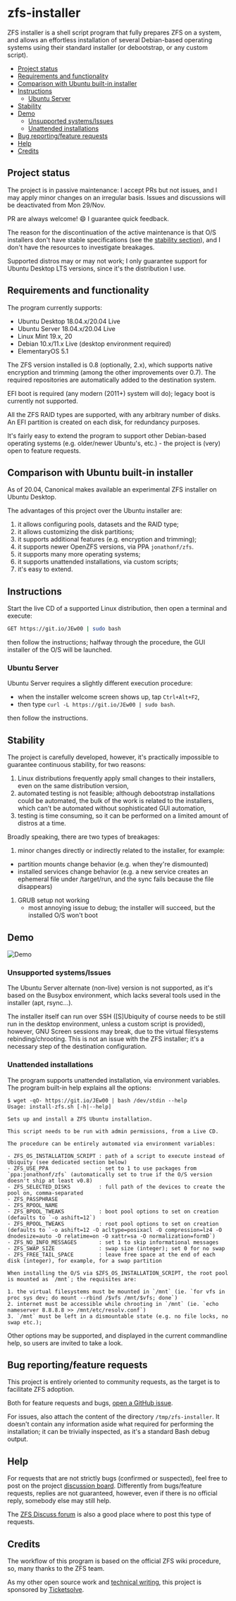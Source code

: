 # zfs-installer

ZFS installer is a shell script program that fully prepares ZFS on a system, and allows an effortless installation of several Debian-based operating systems using their standard installer (or debootstrap, or any custom script).

- [Project status](#project-status)
- [Requirements and functionality](#requirements-and-functionality)
- [Comparison with Ubuntu built-in installer](#comparison-with-ubuntu-built-in-installer)
- [Instructions](#instructions)
  - [Ubuntu Server](#ubuntu-server)
- [Stability](#stability)
- [Demo](#demo)
  - [Unsupported systems/Issues](#unsupported-systemsissues)
  - [Unattended installations](#unattended-installations)
- [Bug reporting/feature requests](#bug-reportingfeature-requests)
- [Help](#help)
- [Credits](#credits)

## Project status

The project is in passive maintenance: I accept PRs but not issues, and I may apply minor changes on an irregular basis. Issues and discussions will be deactivated from Mon 29/Nov.

PR are always welcome! 😄 I guarantee quick feedback.

The reason for the discontinuation of the active maintenance is that O/S installers don't have stable specifications (see the [stability section](#stability)), and I don't have the resources to investigate breakages.

Supported distros may or may not work; I only guarantee support for Ubuntu Desktop LTS versions, since it's the distribution I use.

## Requirements and functionality

The program currently supports:

- Ubuntu Desktop 18.04.x/20.04 Live
- Ubuntu Server 18.04.x/20.04 Live
- Linux Mint 19.x, 20
- Debian 10.x/11.x Live (desktop environment required)
- ElementaryOS 5.1

The ZFS version installed is 0.8 (optionally, 2.x), which supports native encryption and trimming (among the other improvements over 0.7). The required repositories are automatically added to the destination system.

EFI boot is required (any modern (2011+) system will do); legacy boot is currently not supported.

All the ZFS RAID types are supported, with any arbitrary number of disks. An EFI partition is created on each disk, for redundancy purposes.

It's fairly easy to extend the program to support other Debian-based operating systems (e.g. older/newer Ubuntu's, etc.) - the project is (very) open to feature requests.

## Comparison with Ubuntu built-in installer

As of 20.04, Canonical makes available an experimental ZFS installer on Ubuntu Desktop.

The advantages of this project over the Ubuntu installer are:

1. it allows configuring pools, datasets and the RAID type;
1. it allows customizing the disk partitions;
1. it supports additional features (e.g. encryption and trimming);
1. it supports newer OpenZFS versions, via PPA `jonathonf/zfs`.
1. it supports many more operating systems;
1. it supports unattended installations, via custom scripts;
1. it's easy to extend.

## Instructions

Start the live CD of a supported Linux distribution, then open a terminal and execute:

```sh
GET https://git.io/JEw00 | sudo bash
```

then follow the instructions; halfway through the procedure, the GUI installer of the O/S will be launched.

### Ubuntu Server

Ubuntu Server requires a slightly different execution procedure:

- when the installer welcome screen shows up, tap `Ctrl+Alt+F2`,
- then type `curl -L https://git.io/JEw00 | sudo bash`.

then follow the instructions.

## Stability

The project is carefully developed, however, it's practically impossible to guarantee continuous stability, for two reasons:

1. Linux distributions frequently apply small changes to their installers, even on the same distribution version,
1. automated testing is not feasible; although debootstrap installations could be automated, the bulk of the work is related to the installers, which can't be automated without sophisticated GUI automation,
1. testing is time consuming, so it can be performed on a limited amount of distros at a time.

Broadly speaking, there are two types of breakages:

1. minor changes directly or indirectly related to the installer, for example:
  - partition mounts change behavior (e.g. when they're dismounted)
  - installed services change behavior (e.g. a new service creates an ephemeral file under /target/run, and the sync fails because the file disappears)
1. GRUB setup not working
   - most annoying issue to debug; the installer will succeed, but the installed O/S won't boot

## Demo

![Demo](/demo/demo.gif?raw=true)

### Unsupported systems/Issues

The Ubuntu Server alternate (non-live) version is not supported, as it's based on the Busybox environment, which lacks several tools used in the installer (apt, rsync...).

The installer itself can run over SSH (\[S\]Ubiquity of course needs to be still run in the desktop environment, unless a custom script is provided), however, GNU Screen sessions may break, due to the virtual filesystems rebinding/chrooting. This is not an issue with the ZFS installer; it's a necessary step of the destination configuration.

### Unattended installations

The program supports unattended installation, via environment variables. The program built-in help explains all the options:

```
$ wget -qO- https://git.io/JEw00 | bash /dev/stdin --help
Usage: install-zfs.sh [-h|--help]

Sets up and install a ZFS Ubuntu installation.

This script needs to be run with admin permissions, from a Live CD.

The procedure can be entirely automated via environment variables:

- ZFS_OS_INSTALLATION_SCRIPT : path of a script to execute instead of Ubiquity (see dedicated section below)
- ZFS_USE_PPA                : set to 1 to use packages from `ppa:jonathonf/zfs` (automatically set to true if the O/S version doesn't ship at least v0.8)
- ZFS_SELECTED_DISKS         : full path of the devices to create the pool on, comma-separated
- ZFS_PASSPHRASE
- ZFS_RPOOL_NAME
- ZFS_BPOOL_TWEAKS           : boot pool options to set on creation (defaults to `-o ashift=12`)
- ZFS_RPOOL_TWEAKS           : root pool options to set on creation (defaults to `-o ashift=12 -O acltype=posixacl -O compression=lz4 -O dnodesize=auto -O relatime=on -O xattr=sa -O normalization=formD`)
- ZFS_NO_INFO_MESSAGES       : set 1 to skip informational messages
- ZFS_SWAP_SIZE              : swap size (integer); set 0 for no swap
- ZFS_FREE_TAIL_SPACE        : leave free space at the end of each disk (integer), for example, for a swap partition

When installing the O/S via $ZFS_OS_INSTALLATION_SCRIPT, the root pool is mounted as `/mnt`; the requisites are:

1. the virtual filesystems must be mounted in `/mnt` (ie. `for vfs in proc sys dev; do mount --rbind /$vfs /mnt/$vfs; done`)
2. internet must be accessible while chrooting in `/mnt` (ie. `echo nameserver 8.8.8.8 >> /mnt/etc/resolv.conf`)
3. `/mnt` must be left in a dismountable state (e.g. no file locks, no swap etc.);
```

Other options may be supported, and displayed in the current commandline help, so users are invited to take a look.

## Bug reporting/feature requests

This project is entirely oriented to community requests, as the target is to facilitate ZFS adoption.

Both for feature requests and bugs, [open a GitHub issue](https://github.com/64kramsystem/zfs-installer/issues/new).

For issues, also attach the content of the directory `/tmp/zfs-installer`. It doesn't contain any information aside what required for performing the installation; it can be trivially inspected, as it's a standard Bash debug output.

## Help

For requests that are not strictly bugs (confirmed or suspected), feel free to post on the project [discussion board](https://github.com/64kramsystem/zfs-installer/discussions). Differently from bugs/feature requests, replies are not guaranteed, however, even if there is no official reply, somebody else may still help.

The [ZFS Discuss forum](https://zfsonlinux.topicbox.com/groups/zfs-discuss) is also a good place where to post this type of requests.

## Credits

The workflow of this program is based on the official ZFS wiki procedure, so, many thanks to the ZFS team.

As my other open source work and [technical writing](https://saveriomiroddi.github.io), this project is sponsored by [Ticketsolve](https://ticketsolve.com).
